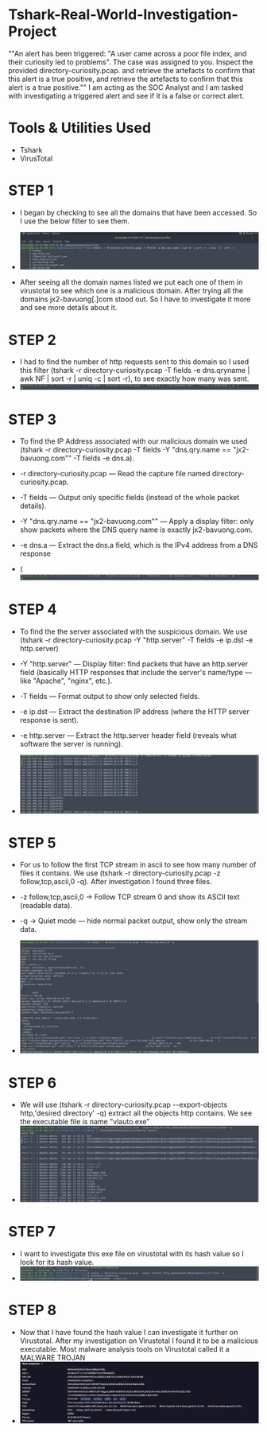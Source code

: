 # Tshark-Real-World-Investigation-Project
""An alert has been triggered: "A user came across a poor file index, and their curiosity led to problems". The case was assigned to you. Inspect the provided directory-curiosity.pcap. and retrieve the artefacts to confirm that this alert is a true positive, and retrieve the artefacts to confirm that this alert is a true positive."" I am acting as the SOC Analyst and I am tasked with investigating a triggered alert and see if it is a false or correct alert.

# Tools & Utilities Used
- Tshark
- VirusTotal

# STEP 1
- I began by checking to see all the domains that have been accessed. So I use the below filter to see them.
- ![Capture](https://github.com/abdulhaire567/Tshark-Real-World-Investigation-Project/blob/main/Screenshot%202025-04-17%20151039.png)

- After seeing all the domain names listed we put each one of them in virustotal to see which one is a malicious domain. After trying all the domains jx2-bavuong[.]com stood out. So I have to investigate it more and see more details about it.

# STEP 2
- I had to find the number of http requests sent to this domain so I used this filter (tshark -r directory-curiosity.pcap -T fields -e dns.qryname | awk NF | sort -r | uniq -c | sort -r), to see exactly how many was sent.
 - ![Capture](https://github.com/abdulhaire567/Tshark-Real-World-Investigation-Project/blob/main/Screenshot%202025-04-17%20151353.png)

# STEP 3
- To find the IP Address associated with our malicious domain we used (tshark -r directory-curiosity.pcap -T fields -Y "dns.qry.name == \"jx2-bavuong.com\"" -T fields -e dns.a).
- -r directory-curiosity.pcap — Read the capture file named directory-curiosity.pcap.

- -T fields — Output only specific fields (instead of the whole packet details).

- -Y "dns.qry.name == \"jx2-bavuong.com\"" — Apply a display filter: only show packets where the DNS query name is exactly jx2-bavuong.com.

- -e dns.a — Extract the dns.a field, which is the IPv4 address from a DNS response
- (![Capture](https://github.com/abdulhaire567/Tshark-Real-World-Investigation-Project/blob/main/Screenshot%202025-04-17%20151353.png)

# STEP 4
- To find the the server associated with the suspicious domain. We use (tshark -r directory-curiosity.pcap -Y "http.server" -T fields -e ip.dst -e http.server)
- -Y "http.server" — Display filter: find packets that have an http.server field (basically HTTP responses that include the server's name/type — like "Apache", "nginx", etc.).

- -T fields — Format output to show only selected fields.

- -e ip.dst — Extract the destination IP address (where the HTTP server response is sent).

- -e http.server — Extract the http.server header field (reveals what software the server is running).
- ![Capture](https://github.com/abdulhaire567/Tshark-Real-World-Investigation-Project/blob/main/Screenshot%202025-04-17%20152836.png)

# STEP 5
- For us to follow the first TCP stream in ascii to see how many number of files it contains. We use (tshark -r directory-curiosity.pcap -z follow,tcp,ascii,0 -q). After investigation I found three files.
- -z follow,tcp,ascii,0 → Follow TCP stream 0 and show its ASCII text (readable data).

- -q → Quiet mode — hide normal packet output, show only the stream data.
- ![Capture](https://github.com/abdulhaire567/Tshark-Real-World-Investigation-Project/blob/main/Screenshot%202025-04-17%20154835.png)

# STEP 6
- We will use (tshark -r directory-curiosity.pcap --export-objects http,'desired directory' -q) extract all the objects http contains. We see the executable file is name "vlauto.exe"
- ![Capture](https://github.com/abdulhaire567/Tshark-Real-World-Investigation-Project/blob/main/Screenshot%202025-04-17%20155639.png)

# STEP 7
- I want to investigate this exe file on virustotal with its hash value so I look for its hash value.
- ![Capture](https://github.com/abdulhaire567/Tshark-Real-World-Investigation-Project/blob/main/Screenshot%202025-04-17%20160409.png)

# STEP 8
- Now that I have found the hash value I can investigate it further on Virustotal. After my investigation on Virustotal I found it to be a malicious executable. Most malware analysis tools on Virustotal called it a MALWARE TROJAN
- ![Capture](https://github.com/abdulhaire567/Tshark-Real-World-Investigation-Project/blob/main/Screenshot%202025-04-17%20160937.png)
